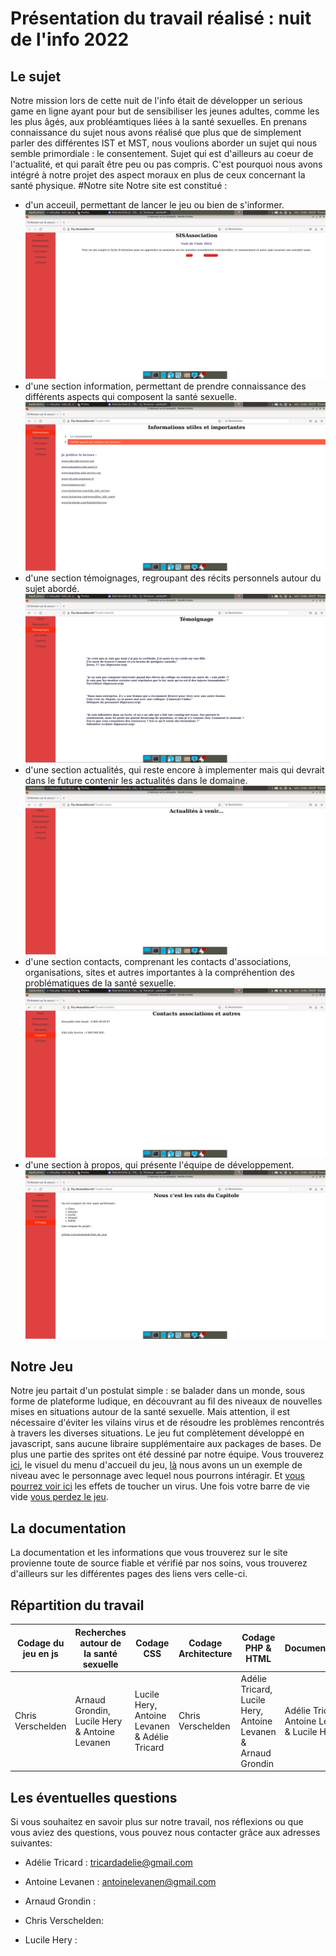# Présentation du travail réalisé : nuit de l'info 2022
## Le sujet
Notre mission lors de cette nuit de l'info était de développer un serious game en ligne ayant pour but de sensibiliser les jeunes adultes, comme les les plus âgés, aux probléamtiques liées à la santé sexuelles.
En prenans connaissance du sujet nous avons réalisé que plus que de simplement parler des différentes IST et MST, nous voulions aborder un sujet qui nous semble primordiale : le consentement. Sujet qui est d'ailleurs au coeur de l'actualité, et qui paraît être peu ou pas compris. C'est pourquoi nous avons intégré à notre projet des aspect moraux en plus de ceux concernant la santé physique.
#Notre site
Notre site est constitué :
- d'un acceuil, permettant de lancer le jeu ou bien de s'informer.
![Acceuil](https://github.com/adededede/Info_de_nuit/blob/main/images/acceuil.png)
- d'une section information, permettant de prendre connaissance des différents aspects qui composent la santé sexuelle.
![Info](https://github.com/adededede/Info_de_nuit/blob/main/images/info.png)
- d'une section témoignages, regroupant des récits personnels autour du sujet abordé.
![Temoin](https://github.com/adededede/Info_de_nuit/blob/main/images/temoignage.png)
- d'une section actualités, qui reste encore à implementer mais qui devrait dans le future contenir les actualités dans le domaine.
![Actu](https://github.com/adededede/Info_de_nuit/blob/main/images/actu.png)
- d'une section contacts, comprenant les contacts d'associations, organisations, sites et autres importantes à la compréhention des problématiques de la santé sexuelle.
![Contact](https://github.com/adededede/Info_de_nuit/blob/main/images/contact.png)
- d'une section à propos, qui présente l'équipe de développement.
![Propos](https://github.com/adededede/Info_de_nuit/blob/main/images/about.png)

## Notre Jeu
Notre jeu partait d'un postulat simple : se balader dans un monde, sous forme de plateforme ludique, en découvrant au fil des niveaux de nouvelles mises en situations autour de la santé sexuelle. Mais attention, il est nécessaire d'éviter les vilains virus et de résoudre les problèmes rencontrés à travers les diverses situations.
Le jeu fut complètement développé en javascript, sans aucune libraire supplémentaire aux packages de bases. De plus une partie des sprites ont été dessiné par notre équipe.
Vous trouverez [ici](), le visuel du menu d'accueil du jeu, [là]() nous avons un un exemple de niveau avec le personnage avec lequel nous pourrons intéragir. Et [vous pourrez voir ici]() les effets de toucher un virus. Une fois votre barre de vie vide [vous perdez le jeu]().

## La documentation 

La documentation et les informations que vous trouverez sur le site provienne toute de source fiable et vérifié par nos soins, vous trouverez d'ailleurs sur les différentes pages des liens vers celle-ci.

## Répartition du travail


| Codage du jeu en js| Recherches autour de la santé sexuelle | Codage CSS | Codage Architecture | Codage PHP & HTML | Documentations |
| --------- | ----------- | ---------- | ---------- | ---------- | ---------- |
| Chris Verschelden | Arnaud Grondin, Lucile Hery & Antoine Levanen | Lucile Hery, Antoine Levanen & Adélie Tricard |  Chris Verschelden | Adélie Tricard, Lucile Hery, Antoine Levanen & Arnaud Grondin | Adélie Tricard, Antoine Levanen & Lucile Hery |

## Les éventuelles questions 

Si vous souhaitez en savoir plus sur notre travail, nos réflexions ou que vous aviez des questions, vous pouvez nous contacter grâce aux adresses suivantes:

- Adélie Tricard : tricardadelie@gmail.com

- Antoine Levanen : antoinelevanen@gmail.com

- Arnaud Grondin : 
    
- Chris Verschelden: 

- Lucile Hery :
